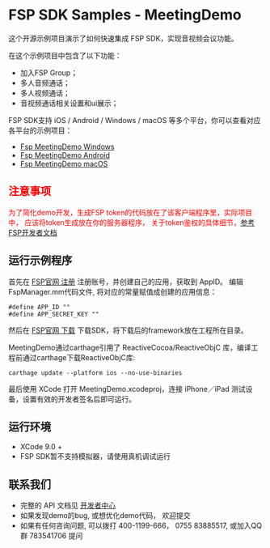 # FSP SDK Samples - MeetingDemo

这个开源示例项目演示了如何快速集成 FSP SDK，实现音视频会议功能。

在这个示例项目中包含了以下功能：

- 加入FSP Group；
- 多人音频通话；
- 多人视频通话；
- 音视频通话相关设置和ui展示；


FSP SDK支持 iOS / Android / Windows / macOS 等多个平台，你可以查看对应各平台的示例项目：

- [Fsp MeetingDemo Windows](https://github.com/paas-hst/meetingdemo_windows)
- [Fsp MeetingDemo Android](https://github.com/paas-hst/meetingdemo_android)
- [Fsp MeetingDemo macOS](https://github.com/paas-hst/meetingdemo_mac)

## <span style="color:red;">注意事项</span>
<span style="color:red;">为了简化demo开发，生成FSP token的代码放在了该客户端程序里，实际项目中，
应该将token生成放在你的服务器程序， 关于token鉴权的具体细节，[参考FSP开发者文档](http://paas.hst.com/tokenTutorial)</span>

## 运行示例程序
首先在 [FSP官网 注册](http://customer.paas.hst.com/register) 注册账号，并创建自己的应用，获取到 AppID。
编辑FspManager.mm代码文件, 将对应的常量赋值成创建的应用信息：

```
#define APP_ID ""
#define APP_SECRET_KEY ""
```

然后在 [FSP官网 下载](http://paas.hst.com/developer/downloadSDK) 下载SDK，将下载后的framework放在工程所在目录。

MeetingDemo通过carthage引用了  ReactiveCocoa/ReactiveObjC 库，编译工程前通过carthage下载ReactiveObjC库:

```
carthage update --platform ios --no-use-binaries
```

最后使用 XCode 打开 MeetingDemo.xcodeproj，连接 iPhone／iPad 测试设备，设置有效的开发者签名后即可运行。

## 运行环境
- XCode 9.0 +
- FSP SDK暂不支持模拟器，请使用真机调试运行

## 联系我们

- 完整的 API 文档见 [开发者中心](http://paas.hst.com/developer/platformDesc)
- 如果发现demo的bug, 或想优化demo代码， 欢迎提交
- 如果有任何咨询问题, 可以拨打 400-1199-666， 0755 83885517, 或加入QQ群 783541706 提问

